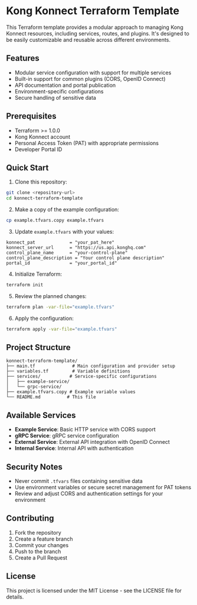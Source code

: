 # Kong Konnect Terraform Template

This Terraform template provides a modular approach to managing Kong Konnect resources, including services, routes, and plugins. It's designed to be easily customizable and reusable across different environments.

## Features

- Modular service configuration with support for multiple services
- Built-in support for common plugins (CORS, OpenID Connect)
- API documentation and portal publication
- Environment-specific configurations
- Secure handling of sensitive data

## Prerequisites

- Terraform >= 1.0.0
- Kong Konnect account
- Personal Access Token (PAT) with appropriate permissions
- Developer Portal ID

## Quick Start

1. Clone this repository:
```bash
git clone <repository-url>
cd konnect-terraform-template
```

2. Make a copy of the example configuration:
```bash
cp example.tfvars.copy example.tfvars
```

3. Update `example.tfvars` with your values:
```hcl
konnect_pat             = "your_pat_here"
konnect_server_url      = "https://us.api.konghq.com"
control_plane_name      = "your-control-plane"
control_plane_description = "Your control plane description"
portal_id               = "your_portal_id"
```

4. Initialize Terraform:
```bash
terraform init
```

5. Review the planned changes:
```bash
terraform plan -var-file="example.tfvars"
```

6. Apply the configuration:
```bash
terraform apply -var-file="example.tfvars"
```

## Project Structure

```
konnect-terraform-template/
├── main.tf              # Main configuration and provider setup
├── variables.tf         # Variable definitions
├── services/           # Service-specific configurations
│   ├── example-service/
│   └── grpc-service/
├── example.tfvars.copy # Example variable values
└── README.md          # This file
```

## Available Services

- **Example Service**: Basic HTTP service with CORS support
- **gRPC Service**: gRPC service configuration
- **External Service**: External API integration with OpenID Connect
- **Internal Service**: Internal API with authentication

## Security Notes

- Never commit `.tfvars` files containing sensitive data
- Use environment variables or secure secret management for PAT tokens
- Review and adjust CORS and authentication settings for your environment

## Contributing

1. Fork the repository
2. Create a feature branch
3. Commit your changes
4. Push to the branch
5. Create a Pull Request

## License

This project is licensed under the MIT License - see the LICENSE file for details.
